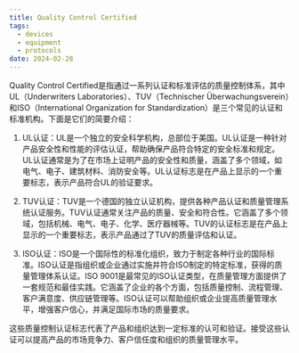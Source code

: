 ```yaml
---
title: Quality Control Certified
tags:
  - devices
  - equipment
  - protocols
date: 2024-02-28
---
```

Quality Control Certified是指通过一系列认证和标准评估的质量控制体系，其中UL（Underwriters Laboratories）、TUV（Technischer Überwachungsverein）和ISO（International Organization for Standardization）是三个常见的认证和标准机构。下面是它们的简要介绍：

1. UL认证：UL是一个独立的安全科学机构，总部位于美国。UL认证是一种针对产品安全性和性能的评估认证，帮助确保产品符合特定的安全标准和规定。UL认证通常是为了在市场上证明产品的安全性和质量，涵盖了多个领域，如电气、电子、建筑材料、消防安全等。UL认证标志是在产品上显示的一个重要标志，表示产品符合UL的验证要求。
    
2. TUV认证：TUV是一个德国的独立认证机构，提供各种产品认证和质量管理系统认证服务。TUV认证通常关注产品的质量、安全和符合性。它涵盖了多个领域，包括机械、电气、电子、化学、医疗器械等。TUV的认证标志是在产品上显示的一个重要标志，表示产品通过了TUV的质量评估和认证。
    
3. ISO认证：ISO是一个国际性的标准化组织，致力于制定各种行业的国际标准。ISO认证是指组织或企业通过实施并符合ISO制定的特定标准，获得的质量管理体系认证。ISO 9001是最常见的ISO认证类型，在质量管理方面提供了一套规范和最佳实践。它涵盖了企业的各个方面，包括质量控制、流程管理、客户满意度、供应链管理等。ISO认证可以帮助组织或企业提高质量管理水平，增强客户信心，并满足国际市场的质量要求。
    

这些质量控制认证标志代表了产品和组织达到一定标准的认可和验证。接受这些认证可以提高产品的市场竞争力、客户信任度和组织的质量管理水平。